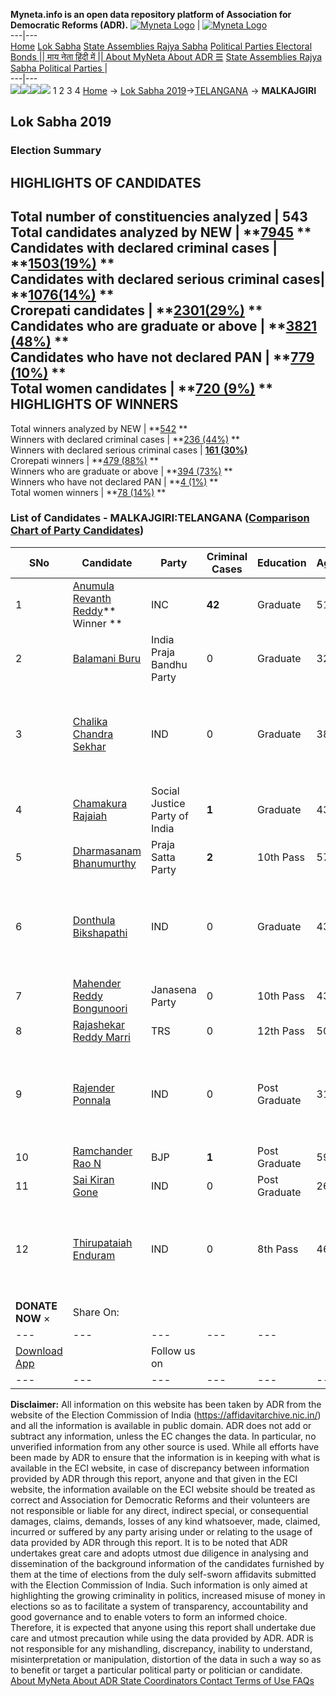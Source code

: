 **Myneta.info is an open data repository platform of Association for Democratic Reforms (ADR).**
[![Myneta Logo](https://www.myneta.info/lib/img/myneta-logo.png)](https://www.myneta.info/) | [![Myneta Logo](https://www.myneta.info/lib/img/adr-logo.png)](https://adrindia.org)  
---|---  
[Home](https://www.myneta.info/) [Lok Sabha](https://www.myneta.info/#ls "Lok Sabha") [ State Assemblies ](https://www.myneta.info/#sa "State Assemblies") [Rajya Sabha](https://www.myneta.info/#rs "Rajya Sabha") [Political Parties ](https://www.myneta.info/party "Political Parties") [ Electoral Bonds ](https://www.myneta.info/electoral_bonds "Electoral Bonds") [ || माय नेता हिंदी में || ](https://translate.google.co.in/translate?prev=hp&hl=en&js=y&u=www.myneta.info&sl=en&tl=hi&history_state0=) [ About MyNeta ](https://adrindia.org/content/about-myneta) [ About ADR ](https://adrindia.org/about-adr/who-we-are) [☰](javascript:void\(0\))
[ State Assemblies ](https://www.myneta.info/#sa "State Assemblies") [ Rajya Sabha ](https://www.myneta.info/#rs "Rajya Sabha") [ Political Parties ](https://www.myneta.info/party "Political Parties")
|   
---|---  
![](https://www.myneta.info/lib/img/banner/banner-1.png)![](https://www.myneta.info/lib/img/banner/banner-2.png)![](https://www.myneta.info/lib/img/banner/banner-3.png)![](https://www.myneta.info/lib/img/banner/banner-4.png)
1  2  3  4 
[Home](https://www.myneta.info/) → [Lok Sabha 2019](https://www.myneta.info/LokSabha2019/)→[TELANGANA](https://www.myneta.info/LokSabha2019/index.php?action=show_constituencies&state_id=69) → **MALKAJGIRI**
### 
## Lok Sabha 2019
###  Election Summary 
HIGHLIGHTS OF CANDIDATES  
---  
Total number of constituencies analyzed |  543   
Total candidates analyzed by NEW | **[7945](https://www.myneta.info/LokSabha2019/index.php?action=summary&subAction=candidates_analyzed&sort=candidate#summary) **  
Candidates with declared criminal cases | **[1503(19%)](https://www.myneta.info/LokSabha2019/index.php?action=summary&subAction=crime&sort=candidate#summary) **  
Candidates with declared serious criminal cases| **[1076(14%)](https://www.myneta.info/LokSabha2019/index.php?action=summary&subAction=serious_crime&sort=candidate#summary) **  
Crorepati candidates | **[2301(29%)](https://www.myneta.info/LokSabha2019/index.php?action=summary&subAction=crorepati&sort=candidate#summary) **  
Candidates who are graduate or above | **[3821 (48%)](https://www.myneta.info/LokSabha2019/index.php?action=summary&subAction=education&sort=candidate#summary) **  
Candidates who have not declared PAN | **[779 (10%)](https://www.myneta.info/LokSabha2019/index.php?action=summary&subAction=without_pan&sort=candidate#summary) **  
Total women candidates | **[720 (9%)](https://www.myneta.info/LokSabha2019/index.php?action=summary&subAction=women_candidate&sort=candidate#summary) **  
HIGHLIGHTS OF WINNERS  
---  
Total winners analyzed by NEW | **[542](https://www.myneta.info/LokSabha2019/index.php?action=summary&subAction=winner_analyzed&sort=candidate#summary) **  
Winners with declared criminal cases | **[236 (44%)](https://www.myneta.info/LokSabha2019/index.php?action=summary&subAction=winner_crime&sort=candidate#summary) **  
Winners with declared serious criminal cases | **[161 (30%)](https://www.myneta.info/LokSabha2019/index.php?action=summary&subAction=winner_serious_crime&sort=candidate#summary)**  
Crorepati winners | **[479 (88%)](https://www.myneta.info/LokSabha2019/index.php?action=summary&subAction=winner_crorepati&sort=candidate#summary) **  
Winners who are graduate or above | **[394 (73%)](https://www.myneta.info/LokSabha2019/index.php?action=summary&subAction=winner_education&sort=candidate#summary) **  
Winners who have not declared PAN | **[4 (1%)](https://www.myneta.info/LokSabha2019/index.php?action=summary&subAction=winner_without_pan&sort=candidate#summary) **  
Total women winners | **[78 (14%)](https://www.myneta.info/LokSabha2019/index.php?action=summary&subAction=winner_women&sort=candidate#summary) **  
### List of Candidates - MALKAJGIRI:TELANGANA ([Comparison Chart of Party Candidates](https://www.myneta.info/LokSabha2019/comparisonchart.php?constituency_id=854))
SNo | Candidate| Party| Criminal Cases| Education| Age| Total Assets| Liabilities  
---|---|---|---|---|---|---|---  
1  | [Anumula Revanth Reddy](https://www.myneta.info/LokSabha2019/candidate.php?candidate_id=5081)** Winner ** | INC | **42** | Graduate| 51 | Rs 24,53,57,182 ~ 24 Crore+ | Rs 2,78,07,304 ~ 2 Crore+  
2  | [Balamani Buru](https://www.myneta.info/LokSabha2019/candidate.php?candidate_id=6774) | India Praja Bandhu Party | 0 | Graduate| 32 | Rs 2,10,000 ~ 2 Lacs+ | Rs 0 ~   
3  | [Chalika Chandra Sekhar ](https://www.myneta.info/LokSabha2019/candidate.php?candidate_id=4664) | IND | 0 | Graduate| 38 | ![](https://myneta.info/image_v2.php?myneta_folder=LokSabha2019&candidate_id=4664&col=ta) | ![](https://myneta.info/image_v2.php?myneta_folder=LokSabha2019&candidate_id=4664&col=lia)  
4  | [Chamakura Rajaiah](https://www.myneta.info/LokSabha2019/candidate.php?candidate_id=6772) | Social Justice Party of India | **1** | Graduate| 43 | Rs 3,05,000 ~ 3 Lacs+ | Rs 0 ~   
5  | [Dharmasanam Bhanumurthy](https://www.myneta.info/LokSabha2019/candidate.php?candidate_id=6773) | Praja Satta Party | **2** | 10th Pass| 57 | Rs 52,59,500 ~ 52 Lacs+ | Rs 6,00,000 ~ 6 Lacs+  
6  | [Donthula Bikshapathi](https://www.myneta.info/LokSabha2019/candidate.php?candidate_id=6777) | IND | 0 | Graduate| 43 | ![](https://myneta.info/image_v2.php?myneta_folder=LokSabha2019&candidate_id=6777&col=ta) | ![](https://myneta.info/image_v2.php?myneta_folder=LokSabha2019&candidate_id=6777&col=lia)  
7  | [Mahender Reddy Bongunoori](https://www.myneta.info/LokSabha2019/candidate.php?candidate_id=6775) | Janasena Party | 0 | 10th Pass| 43 | Rs 13,97,14,395 ~ 13 Crore+ | Rs 4,07,43,724 ~ 4 Crore+  
8  | [Rajashekar Reddy Marri](https://www.myneta.info/LokSabha2019/candidate.php?candidate_id=5082) | TRS | 0 | 12th Pass| 50 | Rs 56,79,40,114 ~ 56 Crore+ | Rs 9,14,08,506 ~ 9 Crore+  
9  | [Rajender Ponnala](https://www.myneta.info/LokSabha2019/candidate.php?candidate_id=7242) | IND | 0 | Post Graduate| 31 | ![](https://myneta.info/image_v2.php?myneta_folder=LokSabha2019&candidate_id=7242&col=ta) | ![](https://myneta.info/image_v2.php?myneta_folder=LokSabha2019&candidate_id=7242&col=lia)  
10  | [Ramchander Rao N ](https://www.myneta.info/LokSabha2019/candidate.php?candidate_id=4661) | BJP | **1** | Post Graduate| 59 | Rs 2,59,40,000 ~ 2 Crore+ | Rs 61,00,000 ~ 61 Lacs+  
11  | [Sai Kiran Gone](https://www.myneta.info/LokSabha2019/candidate.php?candidate_id=6779) | IND | 0 | Post Graduate| 26 | Rs 2,12,089 ~ 2 Lacs+ | Rs 0 ~   
12  | [Thirupataiah Enduram](https://www.myneta.info/LokSabha2019/candidate.php?candidate_id=6776) | IND | 0 | 8th Pass| 46 | ![](https://myneta.info/image_v2.php?myneta_folder=LokSabha2019&candidate_id=6776&col=ta) | ![](https://myneta.info/image_v2.php?myneta_folder=LokSabha2019&candidate_id=6776&col=lia)  
|  **DONATE NOW** × |  Share On:  | [](https://api.whatsapp.com/send?text=https%3A%2F%2Fmyneta.info%2Fpunjab2022%2Findex.php%3Faction%3Dshow_constituencies%26state_id%3D19) | [](https://www.facebook.com/sharer/sharer.php?u=https%3A%2F%2Fmyneta.info%2Fpunjab2022%2Findex.php%3Faction%3Dshow_constituencies%26state_id%3D19) | [](https://twitter.com/share?url=https%3A%2F%2Fmyneta.info%2Fpunjab2022%2Findex.php%3Faction%3Dshow_constituencies%26state_id%3D19)  
---|---|---|---|---  
| [ Download App ](https://play.google.com/store/apps/details?id=com.webrosoft.myneta1&pcampaignid=pcampaignidMKT-Other-global-all-co-prtnr-py-PartBadge-Mar2515-1) | [](https://play.google.com/store/apps/details?id=com.webrosoft.myneta1&pcampaignid=pcampaignidMKT-Other-global-all-co-prtnr-py-PartBadge-Mar2515-1) |  Follow us on  | [](https://www.facebook.com/adrindia.org/) | [](https://twitter.com/adrspeaks) | [](https://groups.google.com/g/national-election-watch?hl=en&pli=1) | [](https://www.instagram.com/adrspeaks/) | [](https://www.youtube.com/user/adrspeaks) | [](https://sharechat.com/profile/adrspeaks)  
---|---|---|---|---|---|---|---|---  
**Disclaimer:** All information on this website has been taken by ADR from the website of the Election Commission of India (https://affidavitarchive.nic.in/) and all the information is available in public domain. ADR does not add or subtract any information, unless the EC changes the data. In particular, no unverified information from any other source is used. While all efforts have been made by ADR to ensure that the information is in keeping with what is available in the ECI website, in case of discrepancy between information provided by ADR through this report, anyone and that given in the ECI website, the information available on the ECI website should be treated as correct and Association for Democratic Reforms and their volunteers are not responsible or liable for any direct, indirect special, or consequential damages, claims, demands, losses of any kind whatsoever, made, claimed, incurred or suffered by any party arising under or relating to the usage of data provided by ADR through this report. It is to be noted that ADR undertakes great care and adopts utmost due diligence in analysing and dissemination of the background information of the candidates furnished by them at the time of elections from the duly self-sworn affidavits submitted with the Election Commission of India. Such information is only aimed at highlighting the growing criminality in politics, increased misuse of money in elections so as to facilitate a system of transparency, accountability and good governance and to enable voters to form an informed choice. Therefore, it is expected that anyone using this report shall undertake due care and utmost precaution while using the data provided by ADR. ADR is not responsible for any mishandling, discrepancy, inability to understand, misinterpretation or manipulation, distortion of the data in such a way so as to benefit or target a particular political party or politician or candidate. 
[ About MyNeta ](https://adrindia.org/content/about-myneta) [ About ADR ](https://adrindia.org/about-adr/who-we-are) [ State Coordinators ](https://adrindia.org/about-adr/state-coordinators) [ Contact ](https://adrindia.org/contact-us) [ Terms of Use ](https://adrindia.org/content/adr-terms-use) [ FAQs ](https://adrindia.org/content/faqs)
